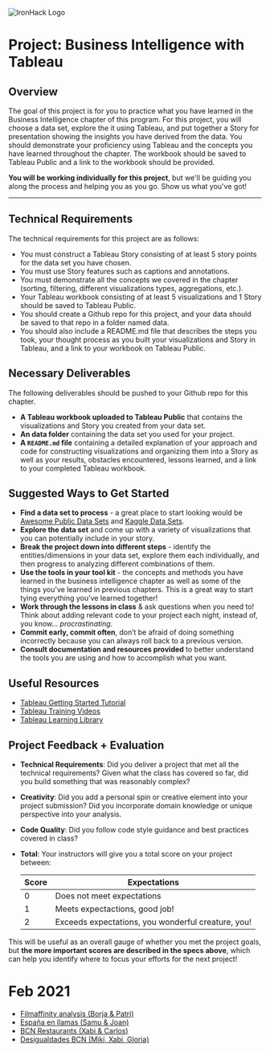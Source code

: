 ![IronHack Logo](https://s3-eu-west-1.amazonaws.com/ih-materials/uploads/upload_d5c5793015fec3be28a63c4fa3dd4d55.png)

# Project: Business Intelligence with Tableau

## Overview

The goal of this project is for you to practice what you have learned in the Business Intelligence chapter of this program. For this project, you will choose a data set, explore the it using Tableau, and put together a Story for presentation showing the insights you have derived from the data. You should demonstrate your proficiency using Tableau and the concepts you have learned throughout the chapter. The workbook should be saved to Tableau Public and a link to the workbook should be provided.

**You will be working individually for this project**, but we'll be guiding you along the process and helping you as you go. Show us what you've got!

---

## Technical Requirements

The technical requirements for this project are as follows:

* You must construct a Tableau Story consisting of at least 5 story points for the data set you have chosen.
* You must use Story features such as captions and annotations.
* You must demonstrate all the concepts we covered in the chapter (sorting, filtering, different visualizations types, aggregations, etc.).
* Your Tableau workbook consisting of at least 5 visualizations and 1 Story should be saved to Tableau Public.
* You should create a Github repo for this project, and your data should be saved to that repo in a folder named data.
* You should also include a README.md file that describes the steps you took, your thought process as you built your visualizations and Story in Tableau, and a link to your workbook on Tableau Public.

## Necessary Deliverables

The following deliverables should be pushed to your Github repo for this chapter.

* **A Tableau workbook uploaded to Tableau Public** that contains the visualizations and Story you created from your data set.
* **An data folder** containing the data set you used for your project.
* **A ``README.md`` file** containing a detailed explanation of your approach and code for constructing visualizations and organizing them into a Story as well as your results, obstacles encountered, lessons learned, and a link to your completed Tableau workbook.

## Suggested Ways to Get Started

* **Find a data set to process** - a great place to start looking would be [Awesome Public Data Sets](https://github.com/awesomedata/awesome-public-datasets) and [Kaggle Data Sets](https://www.kaggle.com/datasets).
* **Explore the data set** and come up with a variety of visualizations that you can potentially include in your story.
* **Break the project down into different steps** - identify the entities/dimensions in your data set, explore them each individually, and then progress to analyzing different combinations of them.
* **Use the tools in your tool kit** - the concepts and methods you have learned in the business intelligence chapter as well as some of the things you've learned in previous chapters. This is a great way to start tying everything you've learned together!
* **Work through the lessons in class** & ask questions when you need to! Think about adding relevant code to your project each night, instead of, you know... _procrastinating_.
* **Commit early, commit often**, don’t be afraid of doing something incorrectly because you can always roll back to a previous version.
* **Consult documentation and resources provided** to better understand the tools you are using and how to accomplish what you want.

## Useful Resources

* [Tableau Getting Started Tutorial](https://onlinehelp.tableau.com/current/guides/get-started-tutorial/en-us/get-started-tutorial-home.html)
* [Tableau Training Videos](https://www.tableau.com/learn/training)
* [Tableau Learning Library](https://onlinehelp.tableau.com/current/guides/get-started-tutorial/en-us/get-started-tutorial-next.html)

## Project Feedback + Evaluation

* __Technical Requirements__: Did you deliver a project that met all the technical requirements? Given what the class has covered so far, did you build something that was reasonably complex?

* __Creativity__: Did you add a personal spin or creative element into your project submission? Did you incorporate domain knowledge or unique perspective into your analysis.

* __Code Quality__: Did you follow code style guidance and best practices covered in class?

* __Total__: Your instructors will give you a total score on your project between:

    **Score**|**Expectations**
    -----|-----
    0|Does not meet expectations
    1|Meets expectactions, good job!
    2|Exceeds expectations, you wonderful creature, you!

This will be useful as an overall gauge of whether you met the project goals, but __the more important scores are described in the specs above__, which can help you identify where to focus your efforts for the next project!


# Feb 2021 
- [Filmaffinity analysis (Borja & Patri)](https://github.com/borjatv/PR04---films)
- [España en llamas (Samu & Joan)](https://github.com/sam132-pascual/Proyecto-04-Incendios-.git)
- [BCN Restaurants (Xabi & Carlos)](https://github.com/carazaagu/PR04_bcn_restaurants)
- [Desigualdades BCN (Miki, Xabi, Gloria)](https://github.com/miquel-angel-campuzano/PR04---Desigualdades---BCN)
